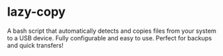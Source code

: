 # lazy-copy
A bash script that automatically detects and copies files from your system to a USB device. Fully configurable and easy to use. Perfect for backups and quick transfers! 
